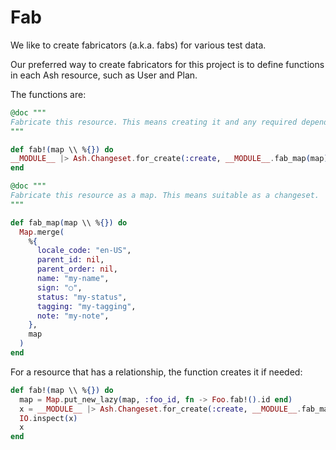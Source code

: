 # Fab

We like to create fabricators (a.k.a. fabs) for various test data. 

Our preferred way to create fabricators for this project is to define functions in each Ash resource, such as User and Plan.

The functions are:

```elixir
@doc """
Fabricate this resource. This means creating it and any required dependencies.
"""

def fab!(map \\ %{}) do
__MODULE__ |> Ash.Changeset.for_create(:create, __MODULE__.fab_map(map)) |> Ash.create!()
end

@doc """
Fabricate this resource as a map. This means suitable as a changeset.
"""

def fab_map(map \\ %{}) do
  Map.merge(
    %{
      locale_code: "en-US",
      parent_id: nil,
      parent_order: nil,
      name: "my-name",
      sign: "○",
      status: "my-status",
      tagging: "my-tagging",
      note: "my-note",
    },
    map
  )
end
```

For a resource that has a relationship, the function creates it if needed:

```elixir
def fab!(map \\ %{}) do
  map = Map.put_new_lazy(map, :foo_id, fn -> Foo.fab!().id end)
  x = __MODULE__ |> Ash.Changeset.for_create(:create, __MODULE__.fab_map(map)) |> Ash.create!()
  IO.inspect(x)
  x
end
```
